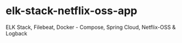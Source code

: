 # elk-stack-netflix-oss-app
ELK Stack, Filebeat, Docker - Compose, Spring Cloud, Netflix-OSS &amp; Logback
